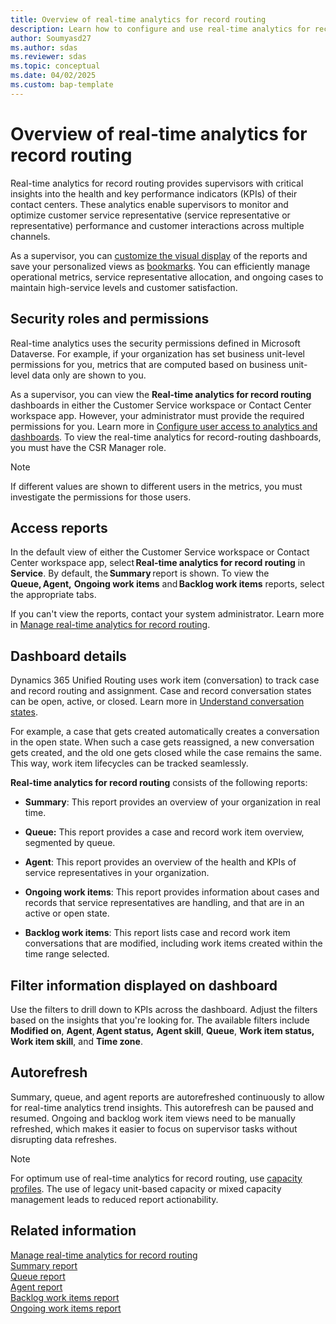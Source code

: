 ```yaml
---
title: Overview of real-time analytics for record routing
description: Learn how to configure and use real-time analytics for record routing to enhance agent performance and customer support.
author: Soumyasd27
ms.author: sdas
ms.reviewer: sdas
ms.topic: conceptual
ms.date: 04/02/2025
ms.custom: bap-template
---
```


# Overview of real-time analytics for record routing

Real-time analytics for record routing provides supervisors with critical insights into the health and key performance indicators (KPIs) of their contact centers. These analytics enable supervisors to monitor and optimize customer service representative (service representative or representative) performance and customer interactions across multiple channels. 

As a supervisor, you can [customize the visual display](customize-reports.md#customize-visual-display) of the reports and save your personalized views as [bookmarks](manage-bookmarks.md#manage-bookmarks-for-reports). You can efficiently manage operational metrics, service representative allocation, and ongoing cases to maintain high-service levels and customer satisfaction.

## Security roles and permissions

Real-time analytics uses the security permissions defined in Microsoft Dataverse. For example, if your organization has set business unit-level permissions for you, metrics that are computed based on business unit-level data only are shown to you.

As a supervisor, you can view the **Real-time analytics for record routing** dashboards in either the Customer Service workspace or Contact Center workspace app. However, your administrator must provide the required permissions for you. Learn more in [Configure user access to analytics and dashboards](../administer/configure-customer-service-analytics-insights-csh.md#configure-user-access-to-analytics-and-dashboards). To view the real-time analytics for record-routing dashboards, you must have the CSR Manager role.

> [!NOTE]
> If different values are shown to different users in the metrics, you must investigate the permissions for those users.

## **Access reports**

In the default view of either the Customer Service workspace or Contact Center workspace app, select **Real-time analytics for record routing** in **Service**. By default, the **Summary** report is shown. To view the **Queue, Agent,** **Ongoing work items** and **Backlog work items** reports, select the appropriate tabs.

If you can't view the reports, contact your system administrator. Learn more in [Manage real-time analytics for record routing](../administer/enable-record-routing.md#manage-real-time-analytics-for-record-routing).

## Dashboard details 

Dynamics 365 Unified Routing uses work item (conversation) to track case and record routing and assignment. Case and record conversation states can be open, active, or closed. Learn more in [Understand conversation states](oc-conversation-state.md#understand-conversation-states). 

For example, a case that gets created automatically creates a conversation in the open state. When such a case gets reassigned, a new conversation gets created, and the old one gets closed while the case remains the same. This way, work item lifecycles can be tracked seamlessly.

**Real-time analytics for record routing** consists of the following reports:

- **Summary**: This report provides an overview of your organization in real time.

- **Queue:** This report provides a case and record work item overview, segmented by queue.

- **Agent**: This report provides an overview of the health and KPIs of service representatives in your organization.

- **Ongoing work items**: This report provides information about cases and records that service representatives are handling, and that are in an active or open state.

- **Backlog work items**: This report lists case and record work item conversations that are modified, including work items created within the time range selected.

## Filter information displayed on dashboard 

Use the filters to drill down to KPIs across the dashboard. Adjust the filters based on the insights that you're looking for. The available filters include **Modified on**, **Agent**, **Agent status,** **Agent skill**, **Queue**, **Work item status,** **Work item skill**, and **Time zone**.

## Autorefresh 

Summary, queue, and agent reports are autorefreshed continuously to allow for real-time analytics trend insights. This autorefresh can be paused and resumed. Ongoing and backlog work item views need to be manually refreshed, which makes it easier to focus on supervisor tasks without disrupting data refreshes.

> [!NOTE]
> For optimum use of real-time analytics for record routing, use [capacity profiles](../administer/capacity-profiles.md#create-and-manage-capacity-profiles). The use of legacy unit-based capacity or mixed capacity management leads to reduced report actionability.

## Related information

[Manage real-time analytics for record routing](../administer/enable-record-routing.md#manage-real-time-analytics-for-record-routing)  
[Summary report](rr-summary.md#view-and-understand-real-time-analytics-for-record-routing-in-the-summary-report)  
[Queue report](rr-queue.md#view-and-understand-real-time-analytics-for-record-routing-in-the-queue-report)  
[Agent report](rr-agent.md#view-and-understand-real-time-analytics-for-record-routing-in-the-agent-report)  
[Backlog work items report](rr-backlogitems.md#view-and-understand-real-time-analytics-for-record-routing-in-the-backlog-work-items-report)  
[Ongoing work items report](rr-ongoingworkitems.md#view-and-understand-real-time-analytics-for-record-routing-in-the-ongoing-work-items-report) 